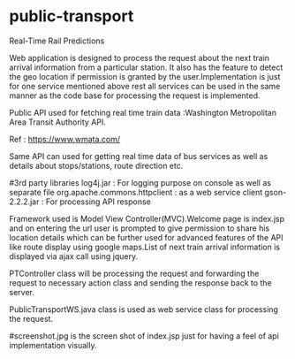 # public-transport
Real-Time Rail Predictions

Web application is designed to process the request about the next train arrival information from a particular station.
It also has the feature to detect the geo location if permission is granted by the user.Implementation is just for 
 one service mentioned above rest all services can be used in the same manner as the code base for processing the
 request is implemented.

Public API used for fetching real time train data :Washington Metropolitan Area Transit Authority API.

Ref : https://www.wmata.com/

Same API can used for getting real time data of bus services as well as details about stops/stations, route direction  etc.

#3rd party libraries
  log4j.jar :  For logging purpose on console as well as separate file
  org.apache.commons.httpclient : as a web service client 
  gson-2.2.2.jar : For processing API response
  
Framework used is Model View Controller(MVC).Welcome page is index.jsp and on entering the url user is 
  prompted to give permission to share his location details which can be further used for advanced features of the API
  like route display using google maps.List of next train arrival information is displayed via ajax call using jquery. 
  
PTController class will be processing the request and forwarding the request to necessary action class and sending the 
   response back to the server.
   
PublicTransportWS.java class is used as web service class for processing the request.


#screenshot.jpg is the screen shot of index.jsp just for having a feel of api implementation visually. 
